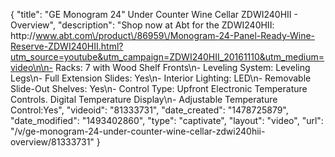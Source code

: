{
    "title": "GE Monogram 24\" Under Counter Wine Cellar ZDWI240HII - Overview",
    "description": "Shop now at Abt for the ZDWI240HII: http:\/\/www.abt.com\/product\/86959\/Monogram-24-Panel-Ready-Wine-Reserve-ZDWI240HII.html?utm_source=youtube&utm_campaign=ZDWI240HII_20161110&utm_medium=video\n\n- Racks: 7 with Wood Shelf Fronts\n- Leveling System: Leveling Legs\n- Full Extension Slides: Yes\n- Interior Lighting: LED\n- Removable Slide-Out Shelves: Yes\n- Control Type: Upfront Electronic Temperature Controls. Digital Temperature Display\n- Adjustable Temperature Control:Yes",
    "videoid": "81333731",
    "date_created": "1478725879",
    "date_modified": "1493402860",
    "type": "captivate",
    "layout": "video",
    "url": "\/v\/ge-monogram-24-under-counter-wine-cellar-zdwi240hii-overview\/81333731"
}